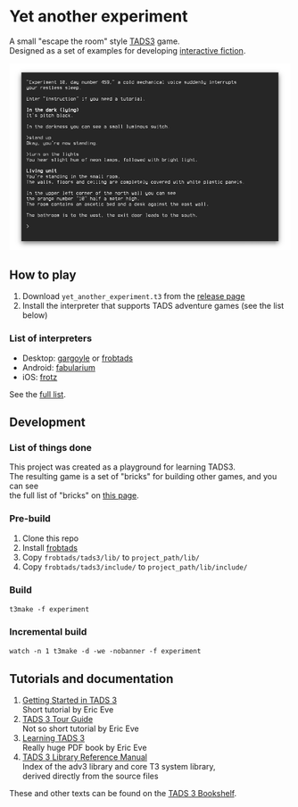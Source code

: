 # Yet another experiment 

A small "escape the room" style [TADS3](https://www.tads.org/) game.  
Designed as a set of examples for developing [interactive fiction](http://www.ifwiki.org/index.php/FAQ).

![screenshot](/screenshot.png?raw=true)

## How to play

1. Download `yet_another_experiment.t3` from the [release page](https://github.com/He4eT/tads3_experiment/releases)
1. Install the interpreter that supports TADS adventure games (see the list below)

### List of interpreters

  - Desktop: [gargoyle](https://github.com/garglk/garglk/) or [frobtads](https://github.com/realnc/frobtads)
  - Android: [fabularium](https://play.google.com/store/apps/details?id=com.luxlunae.fabularium&hl=en)
  - iOS: [frotz](https://apps.apple.com/au/app/frotz/id287653015)  

See the [full list](http://www.ifwiki.org/index.php/Interpreter).
  
## Development

### List of things done

This project was created as a playground for learning TADS3.  
The resulting game is a set of "bricks" for building other games,
and you can see  
the full list of "bricks" on [this page](/docs/table_of_contents.md).

### Pre-build

  1. Clone this repo
  1. Install [frobtads](https://github.com/realnc/frobtads)
  1. Copy `frobtads/tads3/lib/` to `project_path/lib/`
  1. Copy `frobtads/tads3/include/` to `project_path/lib/include/`
  
### Build
```
t3make -f experiment
```

### Incremental build
```
watch -n 1 t3make -d -we -nobanner -f experiment
```

## Tutorials and documentation

1. [Getting Started in TADS 3](https://www.tads.org/t3doc/doc/gsg/index.html)  
Short tutorial by Eric Eve
1. [TADS 3 Tour Guide](https://www.tads.org/t3doc/doc/tourguide/index.html)  
Not so short tutorial by Eric Eve
1. [Learning TADS 3](https://www.tads.org/t3doc/doc/learning/Learning%20T3.pdf)  
Really huge PDF book by Eric Eve
1. [TADS 3 Library Reference Manual](https://www.tads.org/t3doc/doc/libref/index.html)  
Index of the adv3 library and core T3 system library,  
derived directly from the source files
  
These and other texts can be found on the [TADS 3 Bookshelf](http://www.tads.org/t3doc/doc/index.htm).
